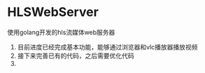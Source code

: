 # HLSWebServer
使用golang开发的hls流媒体web服务器

1. 目前进度已经完成基本功能，能够通过浏览器和vlc播放器播放视频
2. 接下来完善已有的代码，之后需要优化代码
3.
